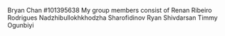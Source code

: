 Bryan Chan #101395638
My group members consist of
Renan Ribeiro Rodrigues
Nadzhibullokhkhodzha Sharofidinov
Ryan Shivdarsan
Timmy Ogunbiyi